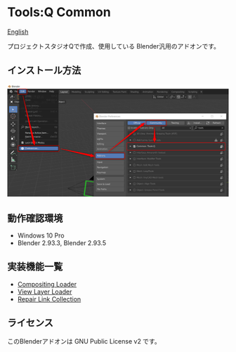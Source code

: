 # Tools:Q Common

[English](README.en.md)

プロジェクトスタジオQで作成、使用している Blender汎用のアドオンです。

## インストール方法

![インストール画面](install.png "インストール方法")

## 動作確認環境
- Windows 10 Pro
- Blender 2.93.3, Blender 2.93.5

## 実装機能一覧

* [Compositing Loader](https://github.com/Project-StudioQ/compositing_io)
* [View Layer Loader](https://github.com/Project-StudioQ/view_layer_loader)
* [Repair Link Collection](https://github.com/Project-StudioQ/repair_link_collection)

## ライセンス

このBlenderアドオンは GNU Public License v2 です。
